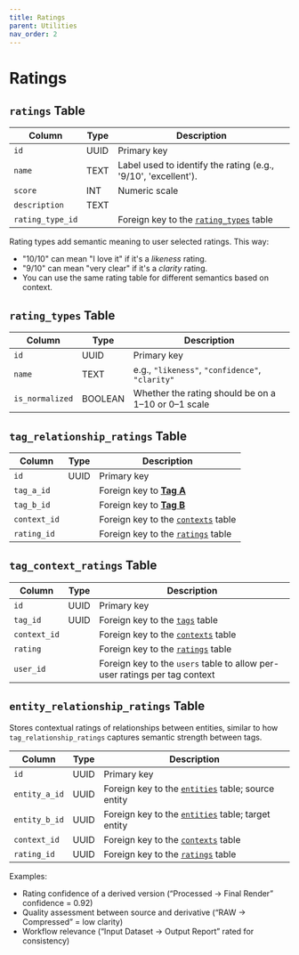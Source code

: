 ```yaml
---
title: Ratings
parent: Utilities
nav_order: 2
---
```

# Ratings

## `ratings` Table

| Column           | Type | Description                                                                        |
| ---------------- | ---- | ---------------------------------------------------------------------------------- |
| `id`             | UUID | Primary key                                                                        |
| `name`           | TEXT | Label used to identify the rating (e.g., '9/10', 'excellent').                     |
| `score`          | INT  | Numeric scale                                                                      |
| `description`    | TEXT |                                                                                    |
| `rating_type_id` |      | Foreign key to the [`rating_types`](ui_configurations.md#rating_types-table) table |

Rating types add semantic meaning to user selected ratings. This way:

- "10/10" can mean "I love it" if it's a *likeness* rating.
- "9/10" can mean "very clear" if it's a *clarity* rating.
- You can use the same rating table for different semantics based on context.

## `rating_types` Table

| Column          | Type    | Description                                         |
| --------------- | ------- | --------------------------------------------------- |
| `id`            | UUID    | Primary key                                         |
| `name`          | TEXT    | e.g., `"likeness"`, `"confidence"`, `"clarity"`     |
| `is_normalized` | BOOLEAN | Whether the rating should be on a 1–10 or 0–1 scale |

## `tag_relationship_ratings` Table

| Column       | Type | Description                                                          |
| ------------ | ---- | -------------------------------------------------------------------- |
| `id`         | UUID | Primary key                                                          |
| `tag_a_id`   |      | Foreign key to [**Tag A**](tags.md#tags-table)                       |
| `tag_b_id`   |      | Foreign key to [**Tag B**](tags.md#tags-table)                       |
| `context_id` |      | Foreign key to the [`contexts`](ui_configurations.md#contexts) table |
| `rating_id`  |      | Foreign key to the [`ratings`](ui_configurations.md#ratings) table   |

## `tag_context_ratings` Table

| Column       | Type | Description                                                                |
| ------------ | ---- | -------------------------------------------------------------------------- |
| `id`         | UUID | Primary key                                                                |
| `tag_id`     | UUID | Foreign key to the [`tags`](tags.md#tags-table) table                      |
| `context_id` |      | Foreign key to the [`contexts`](ui_configurations.md#contexts) table       |
| `rating`     |      | Foreign key to the [`ratings`](ui_configurations.md#ratings) table         |
| `user_id`    |      | Foreign key to the `users` table to allow per-user ratings per tag context |

## `entity_relationship_ratings` Table

Stores contextual ratings of relationships between entities, similar to how `tag_relationship_ratings` captures semantic strength between tags.

| Column       | Type | Description                                                                 	|
| ------------- | ---- | ------------------------------------------------------------------------------ |
| `id`          | UUID | Primary key                                                                 	|
| `entity_a_id` | UUID | Foreign key to the [`entities`](../01-entities/index.md) table; source entity 	|
| `entity_b_id` | UUID | Foreign key to the [`entities`](../01-entities/index.md) table; target entity 	|
| `context_id`  | UUID | Foreign key to the [`contexts`](./contexts.md#contexts-table) table          	|
| `rating_id`   | UUID | Foreign key to the [`ratings`](./ratings.md#ratings-table) table             	|

Examples:

- Rating confidence of a derived version (“Processed → Final Render” confidence = 0.92)
- Quality assessment between source and derivative (“RAW → Compressed” = low clarity)
- Workflow relevance (“Input Dataset → Output Report” rated for consistency)

